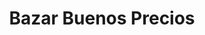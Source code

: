 ---
title: "Bazar Buenos Precios"
url: /castello-de-la-plana/bazar-buenos-precios/
shop: tienda de variedades
---
